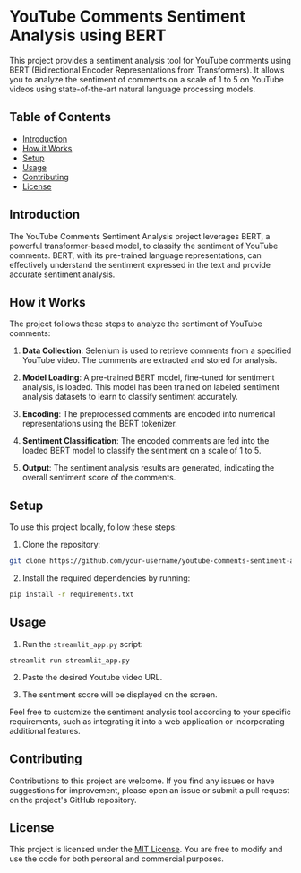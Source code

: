 # YouTube Comments Sentiment Analysis using BERT

This project provides a sentiment analysis tool for YouTube comments using BERT (Bidirectional Encoder Representations from Transformers). It allows you to analyze the sentiment of comments on a scale of 1 to 5 on YouTube videos using state-of-the-art natural language processing models.

## Table of Contents

- [Introduction](#introduction)
- [How it Works](#how-it-works)
- [Setup](#setup)
- [Usage](#usage)
- [Contributing](#contributing)
- [License](#license)

## Introduction

The YouTube Comments Sentiment Analysis project leverages BERT, a powerful transformer-based model, to classify the sentiment of YouTube comments. BERT, with its pre-trained language representations, can effectively understand the sentiment expressed in the text and provide accurate sentiment analysis.

## How it Works

The project follows these steps to analyze the sentiment of YouTube comments:

1. **Data Collection**: Selenium is used to retrieve comments from a specified YouTube video. The comments are extracted and stored for analysis.

2. **Model Loading**: A pre-trained BERT model, fine-tuned for sentiment analysis, is loaded. This model has been trained on labeled sentiment analysis datasets to learn to classify sentiment accurately.

4. **Encoding**: The preprocessed comments are encoded into numerical representations using the BERT tokenizer.

5. **Sentiment Classification**: The encoded comments are fed into the loaded BERT model to classify the sentiment on a scale of 1 to 5.

6. **Output**: The sentiment analysis results are generated, indicating the overall sentiment score of the comments.

## Setup

To use this project locally, follow these steps:

1. Clone the repository:

```bash
git clone https://github.com/your-username/youtube-comments-sentiment-analysis.git
```

2. Install the required dependencies by running:

```bash
pip install -r requirements.txt
```

## Usage

1. Run the `streamlit_app.py` script:

```
streamlit run streamlit_app.py
```

2. Paste the desired Youtube video URL.

3. The sentiment score will be displayed on the screen. 

Feel free to customize the sentiment analysis tool according to your specific requirements, such as integrating it into a web application or incorporating additional features.

## Contributing

Contributions to this project are welcome. If you find any issues or have suggestions for improvement, please open an issue or submit a pull request on the project's GitHub repository.

## License

This project is licensed under the [MIT License](LICENSE). You are free to modify and use the code for both personal and commercial purposes.
